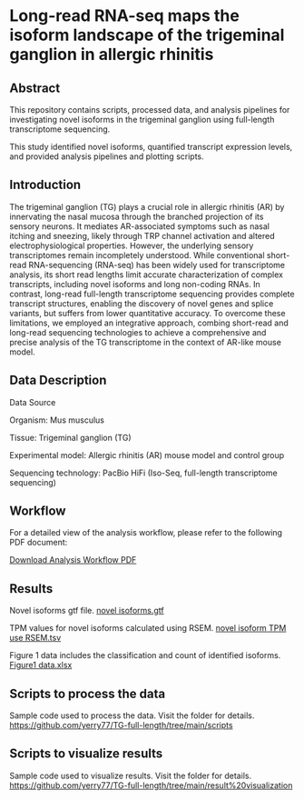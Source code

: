 # Long-read RNA-seq maps the isoform landscape of the trigeminal ganglion in allergic rhinitis

## Abstract
This repository contains scripts, processed data, and analysis pipelines for investigating novel isoforms in the trigeminal ganglion using full-length transcriptome sequencing.

This study identified novel isoforms, quantified transcript expression levels, and provided analysis pipelines and plotting scripts.

## Introduction
The trigeminal ganglion (TG) plays a crucial role in allergic rhinitis (AR) by innervating the nasal mucosa through the branched projection of its sensory neurons.  It mediates AR-associated symptoms such as nasal itching and sneezing, likely through TRP channel activation and altered electrophysiological properties. However, the underlying sensory transcriptomes remain incompletely understood. While conventional short-read RNA-sequencing (RNA-seq) has been widely used for transcriptome analysis, its short read lengths limit accurate characterization of complex transcripts, including novel isoforms and long non-coding RNAs. In contrast, long-read full-length transcriptome sequencing provides complete transcript structures, enabling the discovery of novel genes and splice variants, but suffers from lower quantitative accuracy. To overcome these limitations, we employed an integrative approach, combing short-read and long-read sequencing technologies to achieve a comprehensive and precise analysis of the TG transcriptome in the context of AR-like mouse model.

## Data Description
Data Source

Organism: Mus musculus

Tissue: Trigeminal ganglion (TG)

Experimental model: Allergic rhinitis (AR) mouse model and control group

Sequencing technology: PacBio HiFi (Iso-Seq, full-length transcriptome sequencing)

## Workflow
For a detailed view of the analysis workflow, please refer to the following PDF document:

[Download Analysis Workflow PDF](https://github.com/yerry77/TG-full-length/blob/main/analysis%20workflow.pdf)

## Results 
Novel isoforms gtf file. [novel isoforms.gtf](https://github.com/yerry77/TG-full-length/blob/main/novel%20isoforms.gtf)  

TPM values for novel isoforms calculated using RSEM. [novel isoform TPM use RSEM.tsv](https://github.com/yerry77/TG-full-length/blob/main/novel%20isoform%20TPM%20use%20RSEM.tsv)

Figure 1 data includes the classification and count of identified isoforms. [Figure1 data.xlsx](https://github.com/yerry77/TG-full-length/blob/main/Figure1%20data.xlsx)

## Scripts to process the data

Sample code used to process the data. Visit the folder for details. https://github.com/yerry77/TG-full-length/tree/main/scripts

## Scripts to visualize results

Sample code used to visualize results. Visit the folder for details. https://github.com/yerry77/TG-full-length/tree/main/result%20visualization
